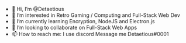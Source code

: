 - 👋 Hi, I’m @Detaetious
- 👀 I’m interested in Retro Gaming / Computing and Full-Stack Web Dev
- 🌱 I’m currently learning Encryption, NodeJS and Electron.js
- 💞️ I’m looking to collaborate on Full-Stack Web Apps
- 📫 How to reach me: I use discord Message me Detaetious#0001

<!---
Detaetious/Detaetious is a ✨ special ✨ repository because its `README.md` (this file) appears on your GitHub profile.
You can click the Preview link to take a look at your changes.
--->
